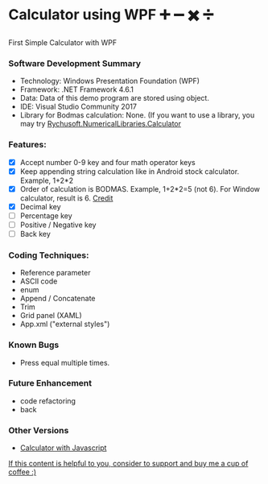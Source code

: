# Calculator using WPF  :heavy_plus_sign: :heavy_minus_sign: :heavy_multiplication_x: :heavy_division_sign:
First Simple Calculator with WPF

### Software Development Summary
- Technology: Windows Presentation Foundation (WPF) 
- Framework: .NET Framework 4.6.1
- Data: Data of this demo program are stored using object.
- IDE: Visual Studio Community 2017
- Library for Bodmas calculation: None. (If you want to use a library, you may try [Rychusoft.NumericalLibraries.Calculator](https://www.nuget.org/packages/Rychusoft.NumericalLibraries.Calculator/)

### Features:
- [x] Accept number 0-9 key and four math operator keys
- [x] Keep appending string calculation like in Android stock calculator. Example, 1+2*2
- [x] Order of calculation is BODMAS. Example, 1+2*2=5 (not 6). For Window calculator, result is 6. [Credit](http://tutplusplus.blogspot.com/2010/12/c-tutorial-equation-calculator.html)
- [x] Decimal key
- [ ] Percentage key
- [ ] Positive / Negative key
- [ ] Back key

### Coding Techniques:
- Reference parameter
- ASCII code
- enum
- Append / Concatenate
- Trim
- Grid panel (XAML)
- App.xml ("external styles")

### Known Bugs
- Press equal multiple times.

### Future Enhancement
- code refactoring
- back 

### Other Versions
- [Calculator with Javascript](https://github.com/ngaisteve1/Calculator)

[If this content is helpful to you, consider to support and buy me a cup of coffee :) ](https://ko-fi.com/V7V2PN67)
